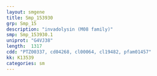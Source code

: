 ```yaml
---
layout: smgene
title: Smp_153930
grp: Smp_15
description: "invadolysin (M08 family)"
smp: Smp_153930.1
uniprot: "G4VJ38"
length:  1317
cdd: "PTZ00337, cd04268, cl00064, cl19482, pfam01457"
kk: K13539
categories: sm
---
```

